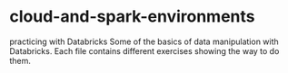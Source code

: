 # cloud-and-spark-environments
practicing with Databricks
Some of the basics of data manipulation with Databricks. Each file contains different exercises showing the way to do them. 
